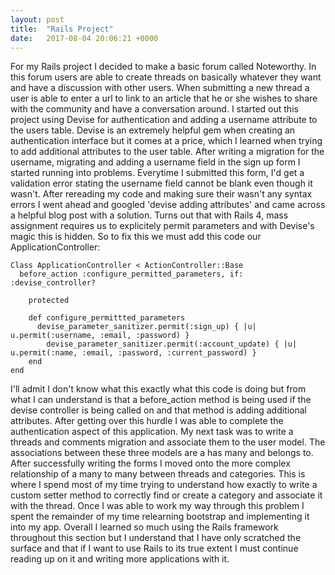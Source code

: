 ```yaml
---
layout: post
title:  "Rails Project"
date:   2017-08-04 20:06:21 +0000
---
```


   For my Rails project I decided to make a basic forum called Noteworthy. In this forum users are able to create threads on basically whatever they want and have a discussion with other users. When submitting a new thread a user is able to enter a url to link to an article that he or she wishes to share with the community and have a conversation around. 
I started out this project using Devise for authentication and adding a username attribute to the users table. Devise is an extremely helpful gem when creating an authentication interface but it comes at a price, which I learned when trying to add additional attributes to the user table. After writing a migration for the username, migrating and adding a username field in the sign up form I started running into problems. Everytime I submitted this form, I'd get a validation error stating the username field cannot be blank even though it wasn't. After rereading my code and making sure their wasn't any syntax errors I went ahead and googled 'devise adding attributes' and came across a helpful blog post with a solution. Turns out that with Rails 4, mass assignment requires us to explicitely permit parameters and with Devise's magic this is hidden. So to fix this we must add this code our ApplicationController:
```
Class ApplicationController < ActionController::Base
  before_action :configure_permitted_parameters, if: :devise_controller?
	
	protected
	
	def configure_permittted_parameters
	  devise_parameter_sanitizer.permit(:sign_up) { |u| u.permit(:username, :email, :password) }
		devise_parameter_sanitizer.permit(:account_update) { |u| u.permit(:name, :email, :password, :current_password) }
	end
end
```

   I'll admit I don't know what this exactly what this code is doing but from what I can understand is that a before_action method is being used if the devise controller is being called on and that method is adding additional attributes. After getting over this hurdle I was able to complete the authentication aspect of this application.
   My next task was to write a threads and comments migration and associate them to the user model. The associations between these three models are a has many and belongs to. After successfully writing the forms I moved onto the more complex relationship of a many to many between threads and categories. This is where I spend most of my time trying to understand how exactly to write a custom setter method to correctly find or create a category and associate it with the thread. Once I was able to work my way through this problem I spent the remainder of my time relearning bootstrap and implementing it into my app.
	 Overall I learned so much using the Rails framework throughout this section but I understand that I have only scratched the surface and that if I want to use Rails to its true extent I must continue reading up on it and writing more applications with it. 



